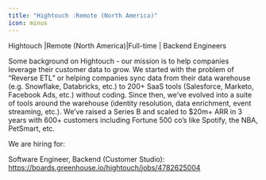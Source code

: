 ```yaml
---
title: "Hightouch :Remote (North America)"
icon: minus
---
```

Hightouch |Remote (North America)|Full-time | Backend Engineers

Some background on Hightouch - our mission is to help companies leverage their customer data to grow. We started with the problem of “Reverse ETL” or helping companies sync data from their data warehouse (e.g. Snowflake, Databricks, etc.) to 200+ SaaS tools (Salesforce, Marketo, Facebook Ads, etc.) without coding. Since then, we’ve evolved into a suite of tools around the warehouse (identity resolution, data enrichment, event streaming, etc.). We’ve raised a Series B and scaled to $20m+ ARR in 3 years with 600+ customers including Fortune 500 co’s like Spotify, the NBA, PetSmart, etc.

We are hiring for:

Software Engineer, Backend (Customer Studio): <a href="https:&#x2F;&#x2F;boards.greenhouse.io&#x2F;hightouch&#x2F;jobs&#x2F;4782625004" rel="nofollow">https:&#x2F;&#x2F;boards.greenhouse.io&#x2F;hightouch&#x2F;jobs&#x2F;4782625004</a>
